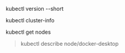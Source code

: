 kubectl version --short

kubectl cluster-info

kubectl get nodes

>kubectl describe node/docker-desktop